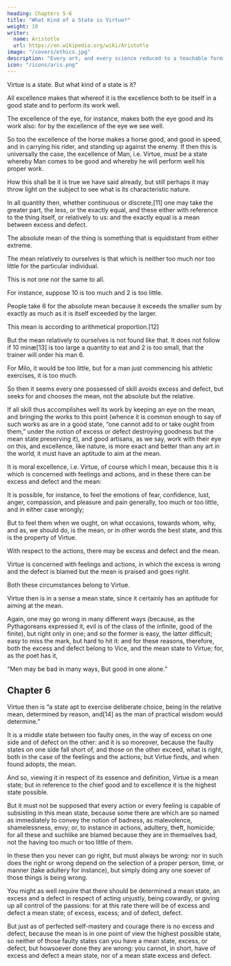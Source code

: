 ```yaml
---
heading: Chapters 5-6
title: "What Kind of a State is Virtue?"
weight: 10
writer:
  name: Aristotle
  url: https://en.wikipedia.org/wiki/Aristotle
image: "/covers/ethics.jpg"
description: "Every art, and every science reduced to a teachable form, and similarly, every action and moral choice, aims at some good"
icon: "/icons/aris.png"
---
```


<!-- What the genus of Virtue is has been said; but we must not merely speak of it thus, that  -->

Virtue is a state. But what kind of a state is it?

All excellence makes that whereof it is the excellence both to be itself in a good state and to perform its work well. 

The excellence of the eye, for instance, makes both the eye good and its work also: for by the excellence of the eye we see well. 

So too the excellence of the horse makes a horse good, and good in speed, and in carrying his rider, and standing up against the enemy. If then this is universally the case, the excellence of Man, i.e. Virtue, must be a state whereby Man comes to be good and whereby he will perform well his proper work. 

How this shall be it is true we have said already, but still perhaps it may throw light on the subject to see what is its characteristic nature.

In all quantity then, whether continuous or discrete,[11] one may take the greater part, the less, or the exactly equal, and these either with reference to the thing itself, or relatively to us: and the exactly equal is a mean between excess and defect. 

The absolute mean of the thing is something that is equidistant from either extreme.

The mean relatively to ourselves is that which is neither too much nor too little for the particular individual. 

This is not one nor the same to all.

For instance, suppose 10 is too much and 2 is too little. 

People take 6 for the absolute mean because it exceeds the smaller sum by exactly as much as it is itself exceeded by the larger. 

This mean is according to arithmetical proportion.[12]

But the mean relatively to ourselves is not found like that. It does not follow if 10 minæ[13] is too large a quantity to eat and 2 is too small, that the trainer will order his man 6. 

 <!-- because for the person who is to take it this also may be too much or too little:  -->

For Milo, it would be too little, but for a man just commencing his athletic exercises, it is too much.

<!-- : similarly too of the exercises themselves, as running or wrestling. -->

So then it seems every one possessed of skill avoids excess and defect, but seeks for and chooses the mean, not the absolute but the relative.

If all skill thus accomplishes well its work by keeping an eye on the mean, and bringing the works to this point (whence it is common enough to say of such works as are in a good state, “one cannot add to or take ought from them,” under the notion of excess or defect destroying goodness but the mean state preserving it), and good artisans, as we say, work with their eye on this, and excellence, like nature, is more exact and better than any art in the world, it must have an aptitude to aim at the mean.

It is moral excellence, i.e. Virtue, of course which I mean, because this it is which is concerned with feelings and actions, and in these there can be excess and defect and the mean: 

It is possible, for instance, to feel the emotions of fear, confidence, lust, anger, compassion, and pleasure and pain generally, too much or too little, and in either case wrongly; 

But to feel them when we ought, on what occasions, towards whom, why, and as, we should do, is the mean, or in other words the best state, and this is the property of Virtue.

With respect to the actions, there may be excess and defect and the mean.

Virtue is concerned with feelings and actions, in which the excess is wrong and the defect is blamed but the mean is praised and goes right.

Both these circumstances belong to Virtue. 

Virtue then is in a sense a mean state, since it certainly has an aptitude for aiming at the mean.

Again, one may go wrong in many different ways (because, as the Pythagoreans expressed it, evil is of the class of the infinite, good of the finite), but right only in one; and so the former is easy, the latter difficult; easy to miss the mark, but hard to hit it: and for these reasons, therefore, both the excess and defect belong to Vice, and the mean state to Virtue; for, as the poet has it,

“Men may be bad in many ways, But good in one alone.”


## Chapter 6

Virtue then is “a state apt to exercise deliberate choice, being in the relative mean, determined by reason, and[14] as the man of practical wisdom would determine.”

It is a middle state between too faulty ones, in the way of excess on one side and of defect on the other: and it is so moreover, because the faulty states on one side fall short of, and those on the other exceed, what is right, both in the case of the feelings and the actions; but Virtue finds, and when found adopts, the mean.

And so, viewing it in respect of its essence and definition, Virtue is a mean state; but in reference to the chief good and to excellence it is the highest state possible.

But it must not be supposed that every action or every feeling is capable of subsisting in this mean state, because some there are which are so named as immediately to convey the notion of badness, as malevolence, shamelessness, envy; or, to instance in actions, adultery, theft, homicide; for all these and suchlike are blamed because they are in themselves bad, not the having too much or too little of them.

In these then you never can go right, but must always be wrong: nor in such does the right or wrong depend on the selection of a proper person, time, or manner (take adultery for instance), but simply doing any one soever of those things is being wrong.

You might as well require that there should be determined a mean state, an excess and a defect in respect of acting unjustly, being cowardly, or giving up all control of the passions: for at this rate there will be of excess and defect a mean state; of excess, excess; and of defect, defect.

But just as of perfected self-mastery and courage there is no excess and defect, because the mean is in one point of view the highest possible state, so neither of those faulty states can you have a mean state, excess, or defect, but howsoever done they are wrong: you cannot, in short, have of excess and defect a mean state, nor of a mean state excess and defect.
